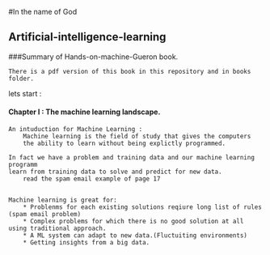 #In the name of God
 ## Artificial-intelligence-learning

  ###Summary of Hands-on-machine-Gueron book.

    There is a pdf version of this book in this repository and in books folder.

  lets start : 

  #### Chapter I : The machine learning landscape.
    An intuduction for Machine Learning : 
        Machine learning is the field of study that gives the computers
        the ability to learn without being explictly programmed.
    
    In fact we have a problem and training data and our machine learning programm
    learn from training data to solve and predict for new data.
        read the spam email example of page 17
    
    
    Machine learning is great for:
        * Problenms for each existing solutions reqiure long list of rules (spam email problem)
        * Complex problems for which there is no good solution at all using traditional approach.
        * A ML system can adapt to new data.(Fluctuiting environments)
        * Getting insights from a big data.
    